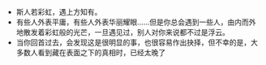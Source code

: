 - 斯人若彩虹，遇上方知有。
- 有些人外表平庸，有些人外表华丽耀眼……但是你总会遇到一些人，由内而外地散发着彩虹般的光芒，一旦遇见过，别人对你来说都不过是浮云。
- 当你回首过去，会发现这是很明显的事，也很容易作出抉择，但不幸的是，大多数人看到藏在表面之下的真相时，已经太晚了